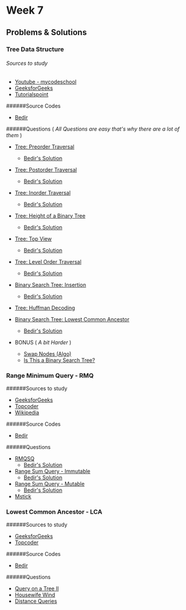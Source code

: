 # Week 7

## Problems & Solutions
### Tree Data Structure

###### Sources to study

  - [Youtube - mycodeschool](https://www.youtube.com/watch?v=qH6yxkw0u78)
  - [GeeksforGeeks](http://www.geeksforgeeks.org/applications-of-tree-data-structure/)
  - [Tutorialspoint](http://www.tutorialspoint.com/data_structures_algorithms/tree_data_structure.htm)

######Source Codes

  - [Bedir](https://github.com/BedirT/AlgorithmsL/blob/master/Data%20Structures/DS-Tree.cpp)

######Questions ( _All Questions are easy that's why there are a lot of them_ )

  - [Tree: Preorder Traversal](https://www.hackerrank.com/challenges/tree-preorder-traversal)
    - [Bedir's Solution](https://github.com/BedirT/AlgorithmsL/blob/master/Problems/HackerRank/Data%20Structures/Trees/Tree_Preorder%20Traversal.cpp)
  - [Tree: Postorder Traversal](https://www.hackerrank.com/challenges/tree-postorder-traversal)
    - [Bedir's Solution](https://github.com/BedirT/AlgorithmsL/blob/master/Problems/HackerRank/Data%20Structures/Trees/Tree_Postorder%20Traversal.cpp)
  - [Tree: Inorder Traversal](https://www.hackerrank.com/challenges/tree-inorder-traversal)
    - [Bedir's Solution](https://github.com/BedirT/AlgorithmsL/blob/master/Problems/HackerRank/Data%20Structures/Trees/Tree_inOrder%20Traversal.cpp)
  - [Tree: Height of a Binary Tree](https://www.hackerrank.com/challenges/tree-height-of-a-binary-tree)
    - [Bedir's Solution](https://github.com/BedirT/AlgorithmsL/blob/master/Problems/HackerRank/Data%20Structures/Trees/Tree_Height%20of%20a%20Binary%20Tree.cpp)
  - [Tree: Top View](https://www.hackerrank.com/challenges/tree-top-view)
    - [Bedir's Solution](https://github.com/BedirT/AlgorithmsL/blob/master/Problems/HackerRank/Data%20Structures/Trees/Tree_Top%20View.cpp)
  - [Tree: Level Order Traversal](https://www.hackerrank.com/challenges/tree-level-order-traversal)
    - [Bedir's Solution](https://github.com/BedirT/AlgorithmsL/blob/master/Problems/HackerRank/Data%20Structures/Trees/Tree_Level%20Order%20Traversal.cpp)
  - [Binary Search Tree: Insertion](https://www.hackerrank.com/challenges/binary-search-tree-insertion)
    - [Bedir's Solution](https://github.com/BedirT/AlgorithmsL/blob/master/Problems/HackerRank/Data%20Structures/Trees/Binary%20Search%20Tree_Insertion.cpp)
  - [Tree: Huffman Decoding](https://www.hackerrank.com/challenges/tree-huffman-decoding)
  - [Binary Search Tree: Lowest Common Ancestor](https://www.hackerrank.com/challenges/binary-search-tree-lowest-common-ancestor)
    - [Bedir's Solution](https://github.com/BedirT/AlgorithmsL/blob/master/Problems/HackerRank/Data%20Structures/Trees/Binary%20Search%20Tree_Lowest%20Common%20Ancestor.cpp)
  
  - BONUS ( _A bit Harder_ )
    - [Swap Nodes (Algo)](https://www.hackerrank.com/challenges/swap-nodes-algo)
    - [Is This a Binary Search Tree?](https://www.hackerrank.com/challenges/is-binary-search-tree)

### Range Minimum Query - RMQ

######Sources to study

  - [GeeksforGeeks](http://www.geeksforgeeks.org/segment-tree-set-1-range-minimum-query/)
  - [Topcoder](https://www.topcoder.com/community/data-science/data-science-tutorials/range-minimum-query-and-lowest-common-ancestor/)
  - [Wikipedia](https://en.wikipedia.org/wiki/Range_minimum_query)

######Source Codes

  - [Bedir](https://github.com/BedirT/AlgorithmsL/blob/master/Algorithms/Math/RMQ.cpp)

######Questions

  - [RMQSQ](http://www.spoj.com/problems/RMQSQ/)
    - [Bedir's Solution](https://github.com/BedirT/AlgorithmsL/blob/master/Problems/Curriculum%20Q's/Week%207/RMQSQ.cpp)
  - [Range Sum Query - Immutable](https://leetcode.com/problems/range-sum-query-immutable/)
    - [Bedir's Solution](https://github.com/BedirT/AlgorithmsL/blob/master/Problems/Curriculum%20Q's/Week%207/Range%20Sum%20Query%20-%20Immutable.cpp)
  - [Range Sum Query - Mutable](https://leetcode.com/problems/range-sum-query-mutable/)
    - [Bedir's Solution](https://github.com/BedirT/AlgorithmsL/blob/master/Problems/Curriculum%20Q's/Week%207/Range%20Sum%20Query%20-%20Mutable.cpp)
  - [Mstick](https://discuss.codechef.com/questions/9722/mstick-editorial)

  
### Lowest Common Ancestor - LCA

######Sources to study
  - [GeeksforGeeks](http://www.geeksforgeeks.org/lowest-common-ancestor-binary-tree-set-1/)
  - [Topcoder](https://www.topcoder.com/community/data-science/data-science-tutorials/range-minimum-query-and-lowest-common-ancestor/)

######Source Codes
  - [Bedir](https://github.com/BedirT/AlgorithmsL/blob/master/Algorithms/Graph/Lowest%20Common%20Ancestor.cpp)

######Questions
  - [Query on a Tree II](http://www.spoj.com/problems/QTREE2/)
  - [Housewife Wind](http://poj.org/problem?id=2763)
  - [Distance Queries](http://poj.org/problem?id=1986)
